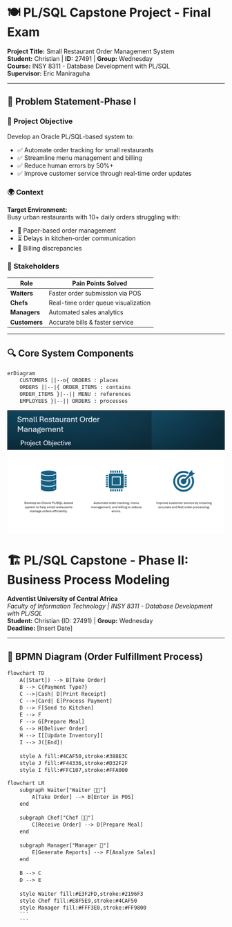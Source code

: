 # 🍽️ PL/SQL Capstone Project - Final Exam
**Project Title:** Small Restaurant Order Management System  
**Student:** Christian | **ID:** 27491 | **Group:** Wednesday  
**Course:** INSY 8311 - Database Development with PL/SQL  
**Supervisor:** Eric Maniraguha  


---

## 📝 Problem Statement-Phase I 

### 🎯 **Project Objective**  
Develop an Oracle PL/SQL-based system to:  
- ✅ Automate order tracking for small restaurants  
- ✅ Streamline menu management and billing  
- ✅ Reduce human errors by 50%+  
- ✅ Improve customer service through real-time order updates  

### 🌍 **Context**  
**Target Environment:**  
Busy urban restaurants with 10+ daily orders struggling with:  
- 📜 Paper-based order management  
- ⏳ Delays in kitchen-order communication  
- 💸 Billing discrepancies  

### 👥 **Stakeholders**  
| Role               | Pain Points Solved                  |
|--------------------|-------------------------------------|
| **Waiters**        | Faster order submission via POS     |
| **Chefs**          | Real-time order queue visualization |
| **Managers**       | Automated sales analytics           |
| **Customers**      | Accurate bills & faster service     |

---

## 🔍 **Core System Components**  
```mermaid
erDiagram
    CUSTOMERS ||--o{ ORDERS : places
    ORDERS ||--|{ ORDER_ITEMS : contains
    ORDER_ITEMS }|--|| MENU : references
    EMPLOYEES }|--|| ORDERS : processes
```
![Phase I](./screenshots/phase%20I.png)

# 🏗️ PL/SQL Capstone - Phase II: Business Process Modeling
**Adventist University of Central Africa**  
*Faculty of Information Technology | INSY 8311 - Database Development with PL/SQL*  
**Student:** Christian (ID: 27491) | **Group:** Wednesday  
**Deadline:** [Insert Date]  

---

## 📌 BPMN Diagram (Order Fulfillment Process)
```mermaid
flowchart TD
    A([Start]) --> B[Take Order]
    B --> C{Payment Type?}
    C -->|Cash| D[Print Receipt]
    C -->|Card| E[Process Payment]
    D --> F[Send to Kitchen]
    E --> F
    F --> G[Prepare Meal]
    G --> H[Deliver Order]
    H --> I[[Update Inventory]]
    I --> J([End])
    
    style A fill:#4CAF50,stroke:#388E3C
    style J fill:#F44336,stroke:#D32F2F
    style I fill:#FFC107,stroke:#FFA000
```

```mermaid
flowchart LR
    subgraph Waiter["Waiter 🧑🍳"]
        A[Take Order] --> B[Enter in POS]
    end
    
    subgraph Chef["Chef 👨🍳"]
        C[Receive Order] --> D[Prepare Meal]
    end
    
    subgraph Manager["Manager 💼"]
        E[Generate Reports] --> F[Analyze Sales]
    end
    
    B --> C
    D --> E
    
    style Waiter fill:#E3F2FD,stroke:#2196F3
    style Chef fill:#E8F5E9,stroke:#4CAF50
    style Manager fill:#FFF3E0,stroke:#FF9800
    ```
    ```

    
